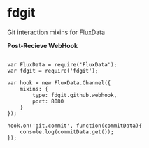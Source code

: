 fdgit
=====

Git interaction mixins for FluxData

**Post-Recieve WebHook**

```

var FluxData = require('FluxData');
var fdgit = require('fdgit');

var hook = new FluxData.Channel({
	mixins: {
		type: fdgit.github.webhook,
		port: 8080
	}
});

hook.on('git.commit', function(commitData){
	console.log(commitData.get());
});

```